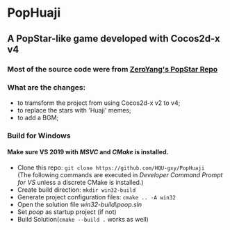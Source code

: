 # PopHuaji
## A PopStar-like game developed with Cocos2d-x v4  
### Most of the source code were from [ZeroYang's PopStar Repo](https://github.com/ZeroYang/PopStar)  
### What are the changes:  
* to tramsform the project from using Cocos2d-x v2 to v4;  
* to replace the stars with 'Huaji' memes;  
* to add a BGM;  
### Build for Windows
#### Make sure VS 2019 with *MSVC* and *CMake* is installed.
* Clone this repo: `git clone https://github.com/HQU-gxy/PopHuaji`  
(The following commands are executed in *Developer Command Prompt for VS* unless a discrete CMake is installed.)  
* Create build direction: `mkdir win32-build`
* Generate project configuration files: `cmake .. -A win32`
* Open the solution file *win32-build\poop.sln*
* Set *poop* as startup project (if not)
* Build Solution(`cmake --build .` works as well)

